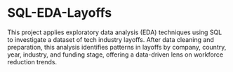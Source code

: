 # SQL-EDA-Layoffs
This project applies exploratory data analysis (EDA) techniques using SQL to investigate a dataset of tech industry layoffs. After data cleaning and preparation, this analysis identifies patterns in layoffs by company, country, year, industry, and funding stage, offering a data-driven lens on workforce reduction trends.
